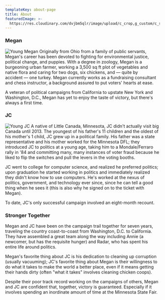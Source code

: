 ```yaml
---
templateKey: about-page
title: About
featuredImage: >-
  https://res.cloudinary.com/dvjbm5qlr/image/upload/c_crop,g_custom/c_scale,w_1200/v1579838540/DSC_0433.NEF_gl1dzx.jpg
---
```

### Megan

![Young Megan](https://res.cloudinary.com/dvjbm5qlr/image/upload/v1581202773/about/11709959_10206936781725599_3523722717878405974_o_i9zlwj.jpg) Originally from Ohio from a family of public servants, Megan's career has been devoted to fighting for environmental justice, political change, and puppies. With a degree in zoology, Megan is a burgeoning urban farmer, working a 3,500 sq ft plot of vegetables and native flora and caring for two dogs, six chickens, and — quite by accident — one turkey. Megan currently works as a fundraising consultant and chess instructor, a background assured to put voters' hearts at ease.

A veteran of political campaigns from California to upstate New York and Washington, D.C., Megan has yet to enjoy the taste of victory, but there's always a first time.

### JC

![Young JC](https://res.cloudinary.com/dvjbm5qlr/image/upload/v1581202773/about/Drum_Flag_JC_qheqv1.jpg) A native of Little Canada, Minnesota, JC didn't actually visit big Canada until 2013. The youngest of his father's 11 children and the oldest of his mother's 1 child, JC grew up in a political family. His father was a state representative and his mother worked for the Minnesota DFL; they introduced JC to politics at a young age, taking him to a Mondale/Ferraro rally in '84 and committing many, many instances of voter fraud because he liked to flip the switches and pull the levers in the voting booths.

JC went to college for computer science, and realized he preferred politics; upon graduation he started working in politics and immediately realized they didn't know how to use computers. He's worked at the nexus of politics, government, and technology ever since, since he can tell a good thing when he sees it (this is also why he signed on to the ticket with Megan).

To date, JC's only successful campaign involved an eight-month recount.

### Stronger Together

Megan and JC have been on the campaign trail together for seven years, traveling the country coast-to-coast from Washington, D.C. to California. They have assembled a great team along the way including Annie (a newcomer, but has the requisite hunger) and Radar, who has spent his entire life around politics.

Megan's favorite thing about JC is his dedication to cleaning up corruption (usually vacuuming); JC's favorite thing about Megan is their willingness to do what it takes to make the world a better place, even if it means getting their hands dirty (often "what it takes" involves cleaning chicken coops).

Despite their poor track record working on the campaigns of others, Megan and JC are confident that, together, victory is guaranteed. Especially if it involves spending an inordinate amount of time at the Minnesota State Fair.
